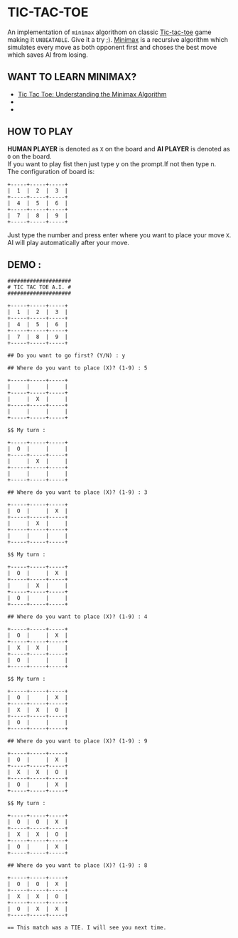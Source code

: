 # TIC-TAC-TOE
An implementation of `minimax` algorithom on classic [Tic-tac-toe](https://www.google.com/url?sa=t&source=web&rct=j&url=https://en.m.wikipedia.org/wiki/Tic-tac-toe&ved=2ahUKEwiQgtvyh9fyAhVKgtgFHdDEChMQFnoECBAQBQ&usg=AOvVaw1LhgZmumuVq0Wu_0QJPfvg) game making it `UNBEATABLE`. Give it a try ;). [Minimax](https://en.m.wikipedia.org/wiki/Minimax) is a recursive algorithm which simulates every move as both opponent first and choses the best move which saves AI from losing.

## WANT TO LEARN MINIMAX?
- [Tic Tac Toe: Understanding the Minimax Algorithm](https://www.google.com/amp/s/www.neverstopbuilding.com/blog/minimax%3fformat=amp)
- 
- 

## HOW TO PLAY
__HUMAN PLAYER__ is denoted as `X` on the board and __AI PLAYER__ is denoted as `O` on the board.</br>
If you want to play fist then just type y on the prompt.If not then type n.</br>
The configuration of board is:
```
+-----+-----+-----+
|  1  |  2  |  3  |
+-----+-----+-----+
|  4  |  5  |  6  |
+-----+-----+-----+
|  7  |  8  |  9  |
+-----+-----+-----+
```
Just type the number and press enter where you want to place your move `X`.</br>
AI will play automatically after your move.

## DEMO :
```
####################
# TIC TAC TOE A.I. #
####################

+-----+-----+-----+
|  1  |  2  |  3  |
+-----+-----+-----+
|  4  |  5  |  6  |
+-----+-----+-----+
|  7  |  8  |  9  |
+-----+-----+-----+

## Do you want to go first? (Y/N) : y

## Where do you want to place (X)? (1-9) : 5

+-----+-----+-----+
|     |     |     |
+-----+-----+-----+
|     |  X  |     |
+-----+-----+-----+
|     |     |     |
+-----+-----+-----+

$$ My turn :

+-----+-----+-----+
|  O  |     |     |
+-----+-----+-----+
|     |  X  |     |
+-----+-----+-----+
|     |     |     |
+-----+-----+-----+

## Where do you want to place (X)? (1-9) : 3

+-----+-----+-----+
|  O  |     |  X  |
+-----+-----+-----+
|     |  X  |     |
+-----+-----+-----+
|     |     |     |
+-----+-----+-----+

$$ My turn :

+-----+-----+-----+
|  O  |     |  X  |
+-----+-----+-----+
|     |  X  |     |
+-----+-----+-----+
|  O  |     |     |
+-----+-----+-----+

## Where do you want to place (X)? (1-9) : 4

+-----+-----+-----+
|  O  |     |  X  |
+-----+-----+-----+
|  X  |  X  |     |
+-----+-----+-----+
|  O  |     |     |
+-----+-----+-----+

$$ My turn :

+-----+-----+-----+
|  O  |     |  X  |
+-----+-----+-----+
|  X  |  X  |  O  |
+-----+-----+-----+
|  O  |     |     |
+-----+-----+-----+

## Where do you want to place (X)? (1-9) : 9

+-----+-----+-----+
|  O  |     |  X  |
+-----+-----+-----+
|  X  |  X  |  O  |
+-----+-----+-----+
|  O  |     |  X  |
+-----+-----+-----+

$$ My turn :

+-----+-----+-----+
|  O  |  O  |  X  |
+-----+-----+-----+
|  X  |  X  |  O  |
+-----+-----+-----+
|  O  |     |  X  |
+-----+-----+-----+

## Where do you want to place (X)? (1-9) : 8

+-----+-----+-----+
|  O  |  O  |  X  |
+-----+-----+-----+
|  X  |  X  |  O  |
+-----+-----+-----+
|  O  |  X  |  X  |
+-----+-----+-----+

== This match was a TIE. I will see you next time.
```
